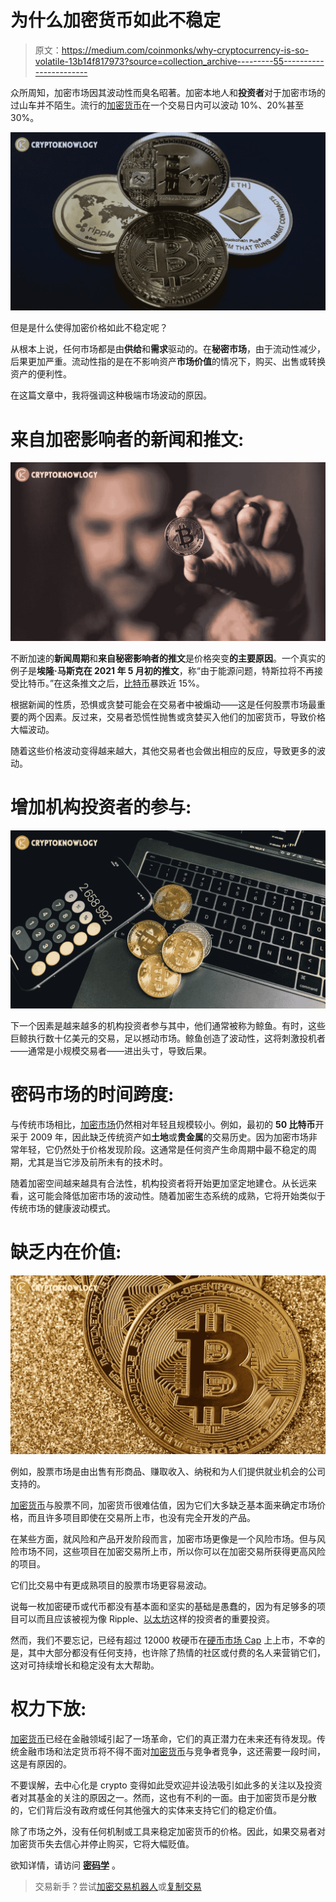 # 为什么加密货币如此不稳定

> 原文：<https://medium.com/coinmonks/why-cryptocurrency-is-so-volatile-13b14f817973?source=collection_archive---------55----------------------->

众所周知，加密市场因其波动性而臭名昭著。加密本地人和**投资者**对于加密市场的过山车并不陌生。流行的[加密货币](https://cryptoknowlogy.com/)在一个交易日内可以波动 10%、20%甚至 30%。

![](img/256490a39e1a0871251cace28f056e98.png)

但是是什么使得加密价格如此不稳定呢？

从根本上说，任何市场都是由**供给**和**需求**驱动的。在**秘密市场**，由于流动性减少，后果更加严重。流动性指的是在不影响资产**市场价值**的情况下，购买、出售或转换资产的便利性。

在这篇文章中，我将强调这种极端市场波动的原因。

# 来自加密影响者的新闻和推文:

![](img/1b7830a41ba64be001eecd518bdfa846.png)

不断加速的**新闻周期**和**来自秘密影响者的推文**是价格突变**的主要原因**。一个真实的例子是**埃隆·马斯克在 2021 年 5 月初的推文**，称“由于能源问题，特斯拉将不再接受比特币。”在这条推文之后，[比特币](https://cryptoknowlogy.com/what-is-bitcoin-and-how-does-it-work/)暴跌近 15%。

根据新闻的性质，恐惧或贪婪可能会在交易者中被煽动——这是任何股票市场最重要的两个因素。反过来，交易者恐慌性抛售或贪婪买入他们的加密货币，导致价格大幅波动。

随着这些价格波动变得越来越大，其他交易者也会做出相应的反应，导致更多的波动。

# 增加机构投资者的参与:

![](img/0bdd213aaf3ce1d8cdbfb70765d57c5d.png)

下一个因素是越来越多的机构投资者参与其中，他们通常被称为鲸鱼。有时，这些巨鲸执行数十亿美元的交易，足以撼动市场。鲸鱼创造了波动性，这将刺激投机者——通常是小规模交易者——进出头寸，导致后果。

# 密码市场的时间跨度:

与传统市场相比，[加密市场](https://cryptoknowlogy.com/how-to-buy-crypto-safely/)仍然相对年轻且规模较小。例如，最初的 **50 比特币**开采于 2009 年，因此缺乏传统资产如**土地**或**贵金属**的交易历史。因为加密市场非常年轻，它仍然处于价格发现阶段。这通常是任何资产生命周期中最不稳定的周期，尤其是当它涉及前所未有的技术时。

随着加密空间越来越具有合法性，机构投资者将开始更加坚定地建仓。从长远来看，这可能会降低加密市场的波动性。随着加密生态系统的成熟，它将开始类似于传统市场的健康波动模式。

# 缺乏内在价值:

![](img/1e0b917ebfb0517ea1c34b572233a531.png)

例如，股票市场是由出售有形商品、赚取收入、纳税和为人们提供就业机会的公司支持的。

[加密货币](https://cryptoknowlogy.com/different-types-of-cryptocurrency/)与股票不同，加密货币很难估值，因为它们大多缺乏基本面来确定市场价格，而且许多项目即使在交易所上市，也没有完全开发的产品。

在某些方面，就风险和产品开发阶段而言，加密市场更像是一个风险市场。但与风险市场不同，这些项目在加密交易所上市，所以你可以在加密交易所获得更高风险的项目。

它们比交易中有更成熟项目的股票市场更容易波动。

说每一枚加密硬币或代币都没有基本面和坚实的基础是愚蠢的，因为有足够多的项目可以而且应该被视为像 Ripple、[以太坊](https://cryptoknowlogy.com/what-is-ethereum/)这样的投资者的重要投资。

然而，我们不要忘记，已经有超过 12000 枚硬币在[硬币市场 Cap](https://coinmarketcap.com/) 上上市，不幸的是，其中大部分都没有任何支持，也许除了热情的社区或付费的名人来营销它们，这对可持续增长和稳定没有太大帮助。

# 权力下放:

[加密货币](https://cryptoknowlogy.com/will-cryptocurrencies-replace-fiat-money-in-future/)已经在金融领域引起了一场革命，它们的真正潜力在未来还有待发现。传统金融市场和法定货币将不得不面对[加密货币](https://cryptoknowlogy.com/top-10-crypto-research-tools/)与竞争者竞争，这还需要一段时间，这是有原因的。

不要误解，去中心化是 crypto 变得如此受欢迎并设法吸引如此多的关注以及投资者对其基金的关注的原因之一。然而，这也有不利的一面。由于加密货币是分散的，它们背后没有政府或任何其他强大的实体来支持它们的稳定价值。

除了市场之外，没有任何机制或工具来稳定加密货币的价格。因此，如果交易者对加密货币失去信心并停止购买，它将大幅贬值。

欲知详情，请访问 [**密码学**](https://cryptoknowlogy.com) 。

> 交易新手？尝试[加密交易机器人](/coinmonks/crypto-trading-bot-c2ffce8acb2a)或[复制交易](/coinmonks/top-10-crypto-copy-trading-platforms-for-beginners-d0c37c7d698c)